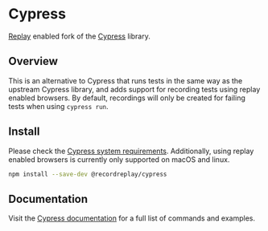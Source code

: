 # Cypress

[Replay](https://replay.io) enabled fork of the [Cypress](https://www.cypress.io) library.

## Overview

This is an alternative to Cypress that runs tests in the same way as the upstream Cypress library, and adds support for recording tests using replay enabled browsers.  By default, recordings will only be created for failing tests when using `cypress run`.

## Install

Please check the [Cypress system requirements](https://on.cypress.io/installing-cypress).  Additionally, using replay enabled browsers is currently only supported on macOS and linux.

```sh
npm install --save-dev @recordreplay/cypress
```

## Documentation

Visit the [Cypress documentation](https://on.cypress.io/cli) for a full list of commands and examples.
